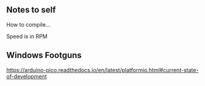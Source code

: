 ## Notes to self

How to compile...

Speed is in RPM


## Windows Footguns

https://arduino-pico.readthedocs.io/en/latest/platformio.html#current-state-of-development